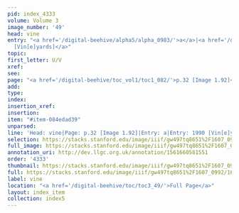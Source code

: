```yaml
---
pid: index_4333
volume: Volume 3
image_number: '49'
head: vine
entry: "<a href='/digital-beehive/alpha5/alpha_0983/'>a</a>|<a href='/digital-beehive/toc/toc2_364/'>1990
  [Vin[e]yards]</a>"
topic: 
first_letter: U/V
xref: 
see: 
page: "<a href='/digital-beehive/toc_vol1/toc1_082/'>p.32 [Image 1.92]</a>"
add: 
type: 
index: 
insertion_xref: 
insertion: 
item: "#item-084edad39"
unparsed: 
line: 'Head: vine|Page: p.32 [Image 1.92]|Entry: a|Entry: 1990 [Vin[e]yards]|#item-084edad39'
selection: https://stacks.stanford.edu/image/iiif/gw497tq8651%2F1607_0992/1636,1464,592,130/full/0/default.jpg
full_image: https://stacks.stanford.edu/image/iiif/gw497tq8651%2F1607_0992/full/full/0/default.jpg
annotation_uri: http://dev.llgc.org.uk/annotation/1561660581551
order: '4333'
thumbnail: https://stacks.stanford.edu/image/iiif/gw497tq8651%2F1607_0992/1636,1464,592,130/150,/0/default.jpg
full: https://stacks.stanford.edu/image/iiif/gw497tq8651%2F1607_0992/1636,1464,592,130/full/0/default.jpg
label: vine
location: "<a href='/digital-beehive/toc/toc3_49/'>Full Page</a>"
layout: index_item
collection: index5
---
```

